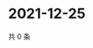 # 2021-12-25

共 0 条

<!-- BEGIN WEIBO -->
<!-- 最后更新时间 Sat Dec 25 2021 02:17:43 GMT+0800 (China Standard Time) -->

<!-- END WEIBO -->
